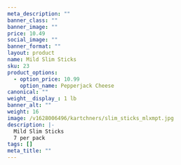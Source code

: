 ```yaml
---
meta_description: ""
banner_class: ""
banner_image: ""
price: 10.49
social_image: ""
banner_format: ""
layout: product
name: Mild Slim Sticks
sku: 23
product_options:
  - option_price: 10.99
    option_name: Pepperjack Cheese
canonical: ""
weight__display_: 1 lb
banner_alt: ""
weight: 16
image: /v1628006496/kartchners/slim_sticks_mlxmpt.jpg
description: |-
  Mild Slim Sticks
  7 per pack
tags: []
meta_title: ""
---
```

